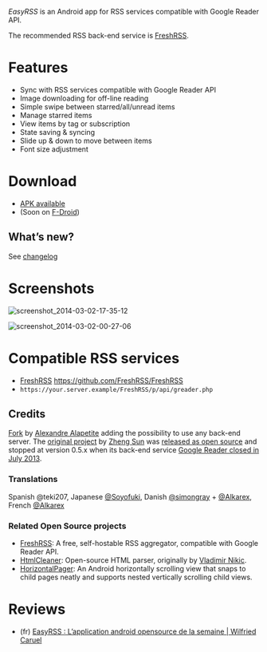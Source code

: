 *EasyRSS* is an Android app for RSS services compatible with Google Reader API.

The recommended RSS back-end service is [FreshRSS](http://freshrss.org/).

# Features
- Sync with RSS services compatible with Google Reader API
- Image downloading for off-line reading
- Simple swipe between starred/all/unread items
- Manage starred items
- View items by tag or subscription
- State saving & syncing
- Slide up & down to move between items
- Font size adjustment

# Download
* [APK available](./releases/)
* (Soon on [F-Droid](https://f-droid.org/))

## What’s new?
See [changelog](./CHANGELOG.md)

# Screenshots

![screenshot_2014-03-02-17-35-12](https://f.cloud.github.com/assets/1008324/2304613/dd61e240-a22a-11e3-87f3-518f3a8aabca.png)

![screenshot_2014-03-02-00-27-06](https://f.cloud.github.com/assets/1008324/2303004/6701c156-a199-11e3-95b4-dd1db8b17d82.png)

# Compatible RSS services
* [FreshRSS](http://freshrss.org/) https://github.com/FreshRSS/FreshRSS
 * `https://your.server.example/FreshRSS/p/api/greader.php`

## Credits
[Fork](https://github.com/Alkarex/EasyRSS) by [Alexandre Alapetite](http://alexandre.alapetite.fr/) adding the possibility to use any back-end server.
The [original project](http://easyrss.pursuer.me/) by [Zheng Sun](http://pursuer.me/) was [released as open source](https://github.com/davidsun/EasyRSS)
and stopped at version 0.5.x when its back-end service [Google Reader closed in July 2013](http://www.google.com/reader/about/).

### Translations
Spanish @teki207,
Japanese [@Soyofuki](https://github.com/Soyofuki),
Danish [@simongray](https://github.com/simongray) + [@Alkarex](https://github.com/Alkarex),
French [@Alkarex](https://github.com/Alkarex)

### Related Open Source projects

* [FreshRSS](https://github.com/FreshRSS/FreshRSS): A free, self-hostable RSS aggregator, compatible with Google Reader API.
* [HtmlCleaner](https://github.com/davidsun/HtmlCleaner): Open-source HTML parser, originally by [Vladimir Nikic](http://htmlcleaner.sourceforge.net/).
* [HorizontalPager](https://github.com/davidsun/horizontalpager): An Android horizontally scrolling view that snaps to child pages neatly and supports nested vertically scrolling child views.

# Reviews
* (fr) [EasyRSS : L’application android opensource de la semaine | Wilfried Caruel](http://wilfriedcaruel.svnet.fr/2014/05/easyrss-lapplication-android-opensource-de-la-semaine/)
